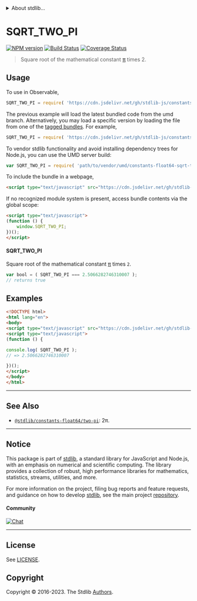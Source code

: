<!--

@license Apache-2.0

Copyright (c) 2018 The Stdlib Authors.

Licensed under the Apache License, Version 2.0 (the "License");
you may not use this file except in compliance with the License.
You may obtain a copy of the License at

   http://www.apache.org/licenses/LICENSE-2.0

Unless required by applicable law or agreed to in writing, software
distributed under the License is distributed on an "AS IS" BASIS,
WITHOUT WARRANTIES OR CONDITIONS OF ANY KIND, either express or implied.
See the License for the specific language governing permissions and
limitations under the License.

-->


<details>
  <summary>
    About stdlib...
  </summary>
  <p>We believe in a future in which the web is a preferred environment for numerical computation. To help realize this future, we've built stdlib. stdlib is a standard library, with an emphasis on numerical and scientific computation, written in JavaScript (and C) for execution in browsers and in Node.js.</p>
  <p>The library is fully decomposable, being architected in such a way that you can swap out and mix and match APIs and functionality to cater to your exact preferences and use cases.</p>
  <p>When you use stdlib, you can be absolutely certain that you are using the most thorough, rigorous, well-written, studied, documented, tested, measured, and high-quality code out there.</p>
  <p>To join us in bringing numerical computing to the web, get started by checking us out on <a href="https://github.com/stdlib-js/stdlib">GitHub</a>, and please consider <a href="https://opencollective.com/stdlib">financially supporting stdlib</a>. We greatly appreciate your continued support!</p>
</details>

# SQRT_TWO_PI

[![NPM version][npm-image]][npm-url] [![Build Status][test-image]][test-url] [![Coverage Status][coverage-image]][coverage-url] <!-- [![dependencies][dependencies-image]][dependencies-url] -->

> Square root of the mathematical constant [π][@stdlib/constants/float64/pi] times 2.



<section class="usage">

## Usage

To use in Observable,

```javascript
SQRT_TWO_PI = require( 'https://cdn.jsdelivr.net/gh/stdlib-js/constants-float64-sqrt-two-pi@umd/browser.js' )
```
The previous example will load the latest bundled code from the umd branch. Alternatively, you may load a specific version by loading the file from one of the [tagged bundles](https://github.com/stdlib-js/constants-float64-sqrt-two-pi/tags). For example,

```javascript
SQRT_TWO_PI = require( 'https://cdn.jsdelivr.net/gh/stdlib-js/constants-float64-sqrt-two-pi@v0.1.1-umd/browser.js' )
```

To vendor stdlib functionality and avoid installing dependency trees for Node.js, you can use the UMD server build:

```javascript
var SQRT_TWO_PI = require( 'path/to/vendor/umd/constants-float64-sqrt-two-pi/index.js' )
```

To include the bundle in a webpage,

```html
<script type="text/javascript" src="https://cdn.jsdelivr.net/gh/stdlib-js/constants-float64-sqrt-two-pi@umd/browser.js"></script>
```

If no recognized module system is present, access bundle contents via the global scope:

```html
<script type="text/javascript">
(function () {
    window.SQRT_TWO_PI;
})();
</script>
```

#### SQRT_TWO_PI

Square root of the mathematical constant [π][@stdlib/constants/float64/pi] times `2`.

```javascript
var bool = ( SQRT_TWO_PI === 2.5066282746310007 );
// returns true
```

</section>

<!-- /.usage -->

<section class="examples">

## Examples

<!-- TODO: better example -->

<!-- eslint no-undef: "error" -->

```html
<!DOCTYPE html>
<html lang="en">
<body>
<script type="text/javascript" src="https://cdn.jsdelivr.net/gh/stdlib-js/constants-float64-sqrt-two-pi@umd/browser.js"></script>
<script type="text/javascript">
(function () {

console.log( SQRT_TWO_PI );
// => 2.5066282746310007

})();
</script>
</body>
</html>
```

</section>

<!-- /.examples -->

<!-- C interface documentation. -->



<!-- Section for related `stdlib` packages. Do not manually edit this section, as it is automatically populated. -->

<section class="related">

* * *

## See Also

-   <span class="package-name">[`@stdlib/constants-float64/two-pi`][@stdlib/constants/float64/two-pi]</span><span class="delimiter">: </span><span class="description">2π.</span>

</section>

<!-- /.related -->

<!-- Section for all links. Make sure to keep an empty line after the `section` element and another before the `/section` close. -->


<section class="main-repo" >

* * *

## Notice

This package is part of [stdlib][stdlib], a standard library for JavaScript and Node.js, with an emphasis on numerical and scientific computing. The library provides a collection of robust, high performance libraries for mathematics, statistics, streams, utilities, and more.

For more information on the project, filing bug reports and feature requests, and guidance on how to develop [stdlib][stdlib], see the main project [repository][stdlib].

#### Community

[![Chat][chat-image]][chat-url]

---

## License

See [LICENSE][stdlib-license].


## Copyright

Copyright &copy; 2016-2023. The Stdlib [Authors][stdlib-authors].

</section>

<!-- /.stdlib -->

<!-- Section for all links. Make sure to keep an empty line after the `section` element and another before the `/section` close. -->

<section class="links">

[npm-image]: http://img.shields.io/npm/v/@stdlib/constants-float64-sqrt-two-pi.svg
[npm-url]: https://npmjs.org/package/@stdlib/constants-float64-sqrt-two-pi

[test-image]: https://github.com/stdlib-js/constants-float64-sqrt-two-pi/actions/workflows/test.yml/badge.svg?branch=v0.1.1
[test-url]: https://github.com/stdlib-js/constants-float64-sqrt-two-pi/actions/workflows/test.yml?query=branch:v0.1.1

[coverage-image]: https://img.shields.io/codecov/c/github/stdlib-js/constants-float64-sqrt-two-pi/main.svg
[coverage-url]: https://codecov.io/github/stdlib-js/constants-float64-sqrt-two-pi?branch=main

<!--

[dependencies-image]: https://img.shields.io/david/stdlib-js/constants-float64-sqrt-two-pi.svg
[dependencies-url]: https://david-dm.org/stdlib-js/constants-float64-sqrt-two-pi/main

-->

[chat-image]: https://img.shields.io/gitter/room/stdlib-js/stdlib.svg
[chat-url]: https://app.gitter.im/#/room/#stdlib-js_stdlib:gitter.im

[stdlib]: https://github.com/stdlib-js/stdlib

[stdlib-authors]: https://github.com/stdlib-js/stdlib/graphs/contributors

[umd]: https://github.com/umdjs/umd
[es-module]: https://developer.mozilla.org/en-US/docs/Web/JavaScript/Guide/Modules

[deno-url]: https://github.com/stdlib-js/constants-float64-sqrt-two-pi/tree/deno
[umd-url]: https://github.com/stdlib-js/constants-float64-sqrt-two-pi/tree/umd
[esm-url]: https://github.com/stdlib-js/constants-float64-sqrt-two-pi/tree/esm
[branches-url]: https://github.com/stdlib-js/constants-float64-sqrt-two-pi/blob/main/branches.md

[stdlib-license]: https://raw.githubusercontent.com/stdlib-js/constants-float64-sqrt-two-pi/main/LICENSE

[@stdlib/constants/float64/pi]: https://github.com/stdlib-js/constants-float64-pi/tree/umd

<!-- <related-links> -->

[@stdlib/constants/float64/two-pi]: https://github.com/stdlib-js/constants-float64-two-pi/tree/umd

<!-- </related-links> -->

</section>

<!-- /.links -->
